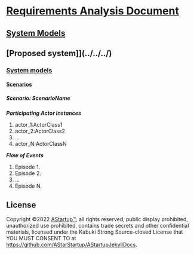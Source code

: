 # [Requirements Analysis Document](../../../../../)

## [System Models](../../../../)

## [Proposed system]](../../../)

### [System models](../../)

#### [Scenarios](./)

##### Scenario: ScenarioName

***Participating Actor Instances***

1. actor_1:ActorClass1
1. actor_2:ActorClass2
1. ...
1. actor_N:ActorClassN

***Flow of Events***

1. Episode 1.
1. Episode 2.
1. ...
1. Episode N.

## License

Copyright ©2022 [AStartup™](https://astartup.net); all rights reserved, public display prohibited, unauthorized use prohibited, contains trade secrets and other confidential materials, licensed under the Kabuki Strong Source-closed License that YOU MUST CONSENT TO at <https://github.com/AStarStartup/AStartupJekyllDocs>.
